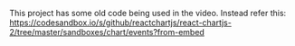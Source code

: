 This project has some old code being used in the video.
Instead refer this:
https://codesandbox.io/s/github/reactchartjs/react-chartjs-2/tree/master/sandboxes/chart/events?from-embed